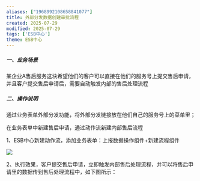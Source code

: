 ```yaml
---
aliases: ["1968992108658841077"]
title: 外部分发数据创建审批流程
created: 2025-07-29
modified: 2025-07-29
tags: ['ESB中心']
theme: ESB中心
---
```


##### **一、业务场景**

某企业A售后服务这块希望他们的客户可以直接在他们的服务号上提交售后申请，并且客户提交售后申请后，需要自动触发内部的售后处理流程

##### **二、操作说明**

通过业务表单外部分发功能，将外部分发链接放在他们自己的服务号上的菜单里；

在业务表单中新建售后申请，通过动作流新建内部售后流程

1、ESB中心新建动作流，添加业务表单：上报数据操作组件+新建流程组件

![](https://myhelpdoc.oss-cn-heyuan.aliyuncs.com/mdimages/cbf1582fd9ae598a3d602aead0d05602.jpg)

2、执行效果，客户提交售后申请，立即触发内部售后处理流程，并可以将售后申请里的数据传到售后处理流程中，如下图所示：

